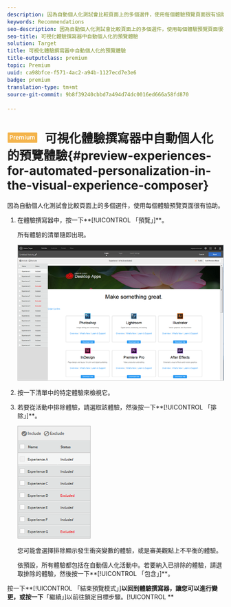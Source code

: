 ```yaml
---
description: 因為自動個人化測試會比較頁面上的多個選件，使用每個體驗預覽頁面很有協助。
keywords: Recommendations
seo-description: 因為自動個人化測試會比較頁面上的多個選件，使用每個體驗預覽頁面很有協助。
seo-title: 可視化體驗撰寫器中自動個人化的預覽體驗
solution: Target
title: 可視化體驗撰寫器中自動個人化的預覽體驗
title-outputclass: premium
topic: Premium
uuid: ca98bfce-f571-4ac2-a94b-1127ecd7e3e6
badge: premium
translation-type: tm+mt
source-git-commit: 9b8f39240cbbd7a494d74dc0016ed666a58fd870

---
```



# ![PREMIUM](/help/assets/premium.png) 可視化體驗撰寫器中自動個人化的預覽體驗{#preview-experiences-for-automated-personalization-in-the-visual-experience-composer}

因為自動個人化測試會比較頁面上的多個選件，使用每個體驗預覽頁面很有協助。

1. 在體驗撰寫器中，按一下**[!UICONTROL 「預覽」]**。

   所有體驗的清單隨即出現。

   ![](assets/ap_preview.png)

1. 按一下清單中的特定體驗來檢視它。

1. 若要從活動中排除體驗，請選取該體驗，然後按一下**[!UICONTROL 「排除」]**。

   ![](assets/ap_exclude.png)

   您可能會選擇排除顯示發生衝突變數的體驗，或是審美觀點上不平衡的體驗。

   依預設，所有體驗都包括在自動個人化活動中。若要納入已排除的體驗，請選取排除的體驗，然後按一下**[!UICONTROL 「包含」]**。

按一下**[!UICONTROL 「結束預覽模式」]**以回到體驗撰寫器，讓您可以進行變更，或按一下**「繼續」]以前往鎖定目標步驟。[!UICONTROL **
